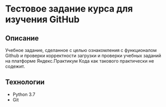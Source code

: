 # Тестовое задание курса для изучения GitHub
## Описание
Учебное задание, сделанное с целью ознакомления с функционалом Github и проверки корректности загрузки и проверки учебных заданий на платформе Яндекс.Практикум
Кода как такового практически не содежит.
## Технологии
 - Python 3.7
 - Git
